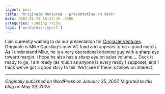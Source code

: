 ```yaml
---
layout: post
title: "Originate Ventures - presentation on deck"
date: 2007-01-25 16:23:45 -0500
categories: Funding rVibe
tags: ['wordpress-import']
---
```


I am currently waiting to do our presentation for [Originate Ventures](http://originateventures.com/). Originate is Mike Gausling's new VC fund and appears to be a good match. As I understand Mike, he is a very operational oriented guy with a sharp eye toward margin. I hope he also has a sharp eye on sales volume.... Deck is ready to go, I am ready (as much as anyone is every ready I suppose), and I think we've got a good story to tell. We'll see if there is follow on interest.

---

*Originally published on WordPress on January 25, 2007. Migrated to this blog on May 29, 2025.*
